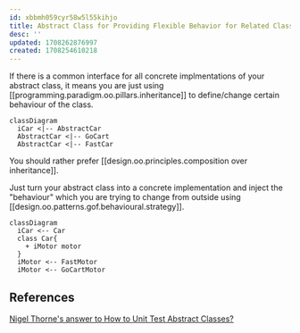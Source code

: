 ```yaml
---
id: xbbmh059cyr58w5l55kihjo
title: Abstract Class for Providing Flexible Behavior for Related Classes
desc: ''
updated: 1708262876997
created: 1708254610218
---
```


If there is a common interface for all concrete implmentations of your abstract class, it means you are just using [[programming.paradigm.oo.pillars.inheritance]] to define/change certain behaviour of the class.

```mermaid
classDiagram
  iCar <|-- AbstractCar
  AbstractCar <|-- GoCart
  AbstractCar <|-- FastCar  
```

You should rather prefer [[design.oo.principles.composition over inheritance]].

Just turn your abstract class into a concrete implementation and inject the "behaviour" which you are trying to change from outside using [[design.oo.patterns.gof.behavioural.strategy]].

```mermaid
classDiagram
  iCar <-- Car
  class Car{
    + iMotor motor
  }
  iMotor <-- FastMotor
  iMotor <-- GoCartMotor  
```

## References

[Nigel Thorne's answer to How to Unit Test Abstract Classes?](https://stackoverflow.com/a/2947823/14318926)
